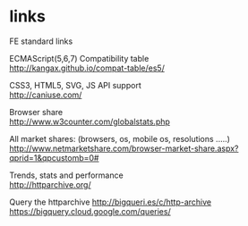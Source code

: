 links
=====

FE standard links

ECMAScript(5,6,7) Compatibility table  
http://kangax.github.io/compat-table/es5/

CSS3, HTML5, SVG, JS API support  
http://caniuse.com/

Browser share  
http://www.w3counter.com/globalstats.php

All market shares: (browsers, os, mobile os, resolutions .....)  
http://www.netmarketshare.com/browser-market-share.aspx?qprid=1&qpcustomb=0#

Trends, stats and performance  
http://httparchive.org/

Query the httparchive
http://bigqueri.es/c/http-archive
https://bigquery.cloud.google.com/queries/ 

